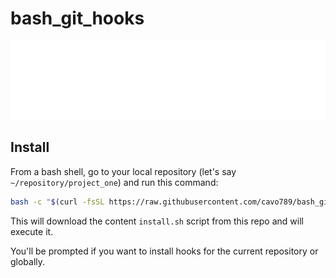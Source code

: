 # bash_git_hooks

![Banner](./banner.svg)

## Install

From a bash shell, go to your local repository (let's say `~/repository/project_one`) and run this command: 

```bash
bash -c "$(curl -fsSL https://raw.githubusercontent.com/cavo789/bash_git_hooks/main/install.sh)"
```

This will download the content `install.sh` script from this repo and will execute it.

You'll be prompted if you want to install hooks for the current repository or globally.
